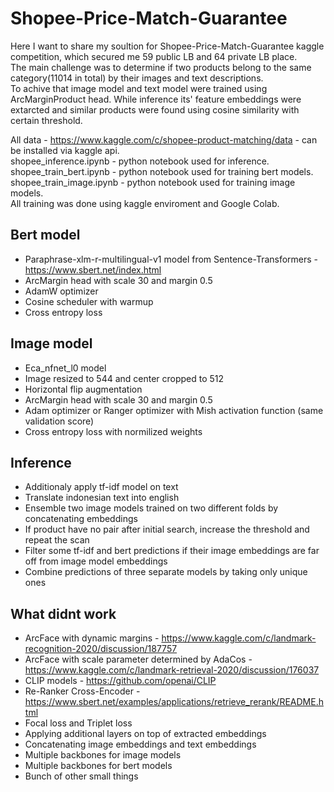 # Shopee-Price-Match-Guarantee
Here I want to share my soultion for Shopee-Price-Match-Guarantee kaggle competition, which secured me 59 public LB and 64 private LB place. </br>
The main challenge was to determine if two products belong to the same category(11014 in total) by their images and text descriptions. </br>
To achive that image model and text model were trained using ArcMarginProduct head. While inference its' feature embeddings were extarcted and similar products were found using cosine similarity with certain threshold.

All data - https://www.kaggle.com/c/shopee-product-matching/data - can be installed via kaggle api. </br>
shopee_inference.ipynb - python notebook used for inference. </br>
shopee_train_bert.ipynb  - python notebook used for training bert models. </br>
shopee_train_image.ipynb  - python notebook used for training image models. </br>
All training was done using kaggle enviroment and Google Colab.

## Bert model
* Paraphrase-xlm-r-multilingual-v1 model from Sentence-Transformers - https://www.sbert.net/index.html
* ArcMargin head with scale 30 and margin 0.5
* AdamW optimizer
* Cosine scheduler with warmup
* Cross entropy loss

## Image model
* Eca_nfnet_l0 model
* Image resized to 544 and center cropped to 512
* Horizontal flip augmentation
* ArcMargin head with scale 30 and margin 0.5
* Adam optimizer or Ranger optimizer with Mish activation function (same validation score)
* Cross entropy loss with normilized weights

## Inference
* Additionaly apply tf-idf model on text
* Translate indonesian text into english
* Ensemble two image models trained on two different folds by concatenating embeddings
* If product have no pair after initial search, increase the threshold and repeat the scan
* Filter some tf-idf and bert predictions if their image embeddings are far off from image model embeddings
* Combine predictions of three separate models by taking only unique ones

## What didnt work
* ArcFace with dynamic margins - https://www.kaggle.com/c/landmark-recognition-2020/discussion/187757
* ArcFace with scale parameter determined by AdaCos - https://www.kaggle.com/c/landmark-retrieval-2020/discussion/176037
* CLIP models - https://github.com/openai/CLIP
* Re-Ranker Cross-Encoder - https://www.sbert.net/examples/applications/retrieve_rerank/README.html
* Focal loss and Triplet loss
* Applying additional layers on top of extracted embeddings 
* Concatenating image embeddings and text embeddings 
* Multiple backbones for image models
* Multiple backbones for bert models
* Bunch of other small things

